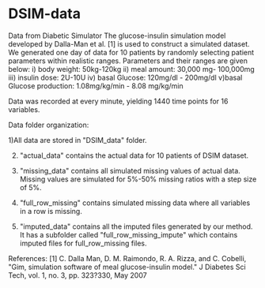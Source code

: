 DSIM-data
=========

Data from Diabetic Simulator
The glucose-insulin simulation model developed by Dalla-Man et al. [1] is used to construct a simulated dataset. We generated one day of data for 10 patients by randomly selecting patient parameters within realistic ranges. Parameters and their ranges are given below:
i) body weight: 50kg-120kg
ii) meal amount: 30,000 mg- 100,000mg
iii) insulin dose: 2U-10U
iv) basal Glucose: 120mg/dl - 200mg/dl
v)basal Glucose production: 1.08mg/kg/min - 8.08 mg/kg/min

Data was recorded at every minute, yielding 1440 time points for 16 variables.




Data folder organization:

1)All data are stored in "DSIM_data" folder.

2) "actual_data" contains the actual data for 10 patients of DSIM dataset. 

3) "missing_data" contains all simulated missing values of actual data. Missing values are simulated for 5\%-50\% missing ratios with a step size of 5\%.

4) "full_row_missing" contains simulated missing data where all variables in a row is missing. 

5) "imputed_data" contains all the imputed files generated by our method. It has a subfolder called "full_row_missing_impute" which contains imputed files for full_row_missing files.






References:
[1] C. Dalla Man, D. M. Raimondo, R. A. Rizza, and C. Cobelli, "Gim, simulation software of meal glucose-insulin model." J Diabetes Sci Tech, vol. 1, no. 3, pp. 323?330, May 2007